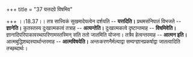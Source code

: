 +++
title = "37 यत्तदग्रे विषमिव"

+++
।।18.37।। तत्र सात्त्विकं सुखमादेयत्वेन दर्शयति -- **यत्तदिति।**
प्रथमसंनिपातं विभजते -- **ज्ञानेति।** कुतस्तस्य दुःखात्मकत्वं तत्राह --
**अत्यन्तेति।** दुःखात्मकत्वे दृष्टान्तमाह -- **विषमिवेति।**
ज्ञानादिपरिपाकावस्थापरिणामस्तस्मिन् सति ततो जातमिति योजना। तत्रैव
हेत्वन्तरमाह -- **आत्मन इति।** आत्मबुद्धिशब्दस्यार्थान्तरमाह --
**आत्मविषयेति।** अन्तःकरणनैर्मल्याद्वा सम्यग्ज्ञानप्रकर्षाद्वा
जातत्वादिति तच्छब्दार्थः।
